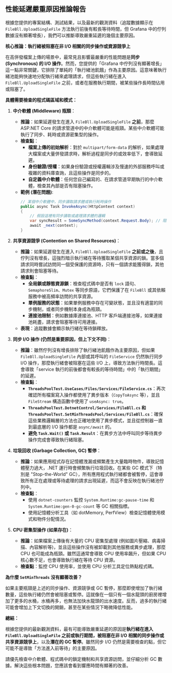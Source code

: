 ## 性能延遲嚴重原因推論報告

根據您提供的專案結構、測試結果，以及最新的觀測資料（追蹤數據顯示在 `FileBll.UploadSingleFile` 方法執行前後有較長等待時間，但 Grafana 中的佇列數據沒有顯著增長），我們可以推斷導致嚴重延遲的幾個主要原因。

**核心推論：執行緒被阻塞在非 I/O 相關的同步操作或資源競爭上**

在高併發檔案上傳的場景中，最常見且影響最嚴重的性能問題是**同步 (Synchronous) 的 I/O 操作**。然而，您提供的「Grafana 中佇列沒有顯著增長」這一點非常關鍵，它排除了單純的「執行緒池飢餓」作為主要原因。這意味著執行緒池能夠快速地分配執行緒來處理請求，但這些執行緒在進入 `FileBll.UploadSingleFile` 之前，或者在服務執行期間，被某些操作長時間佔用或阻塞了。

**具體需要檢查的程式碼區域和模式：**

1.  **中介軟體 (Middleware) 瓶頸**：
    *   **推論**：如果延遲發生在進入 `FileBll.UploadSingleFile` **之前**，那麼 ASP.NET Core 的請求管道中的中介軟體可能是瓶頸。某些中介軟體可能執行了同步、耗時或資源密集型的操作。
    *   **檢查點**：
        *   **檔案上傳的初始解析**：對於 `multipart/form-data` 的解析，如果處理大檔案或大量併發請求時，解析過程是同步的或效率低下，會導致延遲。
        *   **身份驗證/授權**：如果身份驗證或授權邏輯涉及慢速的外部服務呼叫或複雜的資料庫查詢，且這些操作是同步的。
        *   **自定義中介軟體**：任何您自己編寫的、在請求管道早期執行的中介軟體，檢查其內部是否有阻塞操作。
    *   **範例 (潛在問題)**:
        ```csharp
        // 某個中介軟體中，同步讀取請求體或執行耗時操作
        public async Task InvokeAsync(HttpContext context)
        {
            // 假設這裡有同步讀取或處理請求體的邏輯
            var syncResult = SomeSyncMethod(context.Request.Body); // 阻塞
            await _next(context);
        }
        ```

2.  **共享資源競爭 (Contention on Shared Resources)**：
    *   **推論**：如果延遲發生在進入 `FileBll.UploadSingleFile` **之前或之後**，且佇列沒有增長，這強烈暗示執行緒在等待獲取某個共享資源的鎖。當多個請求同時嘗試訪問同一個受保護的資源時，只有一個請求能獲得鎖，其他請求則會阻塞等待。
    *   **檢查點**：
        *   **全局鎖或靜態資源鎖**：檢查程式碼中是否有 `lock` 語句、`SemaphoreSlim`、`Mutex` 等同步原語，它們保護了在 `FileBll` 或其依賴服務中被高頻率訪問的共享資源。
        *   **單例服務的狀態**：如果單例服務中存在可變狀態，並且沒有適當的同步機制，或者同步機制本身成為瓶頸。
        *   **連接池限制**：例如數據庫連接池、HTTP 客戶端連接池等，如果連接池耗盡，請求會阻塞等待可用連接。
    *   **表現**：追蹤數據會顯示執行緒在等待鎖釋放。

3.  **同步 I/O 操作 (仍然是重要原因，但上下文不同)**：
    *   **推論**：雖然佇列沒有增長排除了執行緒池飢餓作為主要原因，但如果 `FileBll.UploadSingleFile` 內部或其呼叫的 `FileService` 仍然執行同步 I/O 操作，那麼執行緒會被阻塞在這些 I/O 上，導致方法執行時間長。這會導致「service 執行的前後都會有較長的等待時間」中的「執行期間」的延遲。
    *   **檢查點**：
        *   **`ThreadsPoolTest.UseCases/Files/Services/FileService.cs`**：再次確認所有檔案寫入操作都使用了異步版本（`CopyToAsync` 等），並且 `FileStream` 構造函數中使用了 `useAsync: true`。
        *   **`ThreadsPoolTest.DotnetControl/Services/FileBll.cs` 和 `ThreadsPoolTest.SetMinThreadsPool/Services/FileBll.cs`**：確保這些業務邏輯層的方法也正確地使用了異步模式，並且從控制器一直到最底層的 I/O 操作都是 `async/await` 的。
        *   **避免 `Task.Wait()` 或 `Task.Result`**：在異步方法中呼叫同步等待異步操作完成會導致執行緒阻塞。

4.  **垃圾回收 (Garbage Collection, GC) 暫停**：
    *   **推論**：如果應用程式存在記憶體洩漏或頻繁產生大量臨時物件，導致記憶體壓力過大，.NET 運行時會頻繁執行垃圾回收。在某些 GC 模式下（特別是 "Stop-the-World" GC），所有應用程式執行緒都會被暫停，這會導致所有正在處理或等待處理的請求出現延遲，而這不會反映在執行緒池佇列中。
    *   **檢查點**：
        *   使用 `dotnet-counters` 監控 `System.Runtime:gc-pause-time` 和 `System.Runtime:gen-0-gc-count` 等 GC 相關指標。
        *   使用記憶體分析工具（如 dotMemory, PerfView）檢查記憶體使用模式和物件分配情況。

5.  **CPU 密集型操作 (如果存在)**：
    *   **推論**：如果檔案上傳後有大量的 CPU 密集型處理 (例如圖片壓縮、病毒掃描、內容解析等)，並且這些操作沒有被卸載到其他服務或異步處理，那麼 CPU 也可能成為瓶頸。雖然這通常會導致 CPU 使用率飆升，但如果 CPU 核心數不足，也會導致執行緒在等待 CPU 資源。
    *   **檢查點**：監控 CPU 使用率，並使用 CPU 分析工具定位熱點程式碼。

**為什麼 `SetMinThreads` 沒有顯著改善？**

如果主要瓶頸是上述的同步操作、資源競爭或 GC 暫停，那麼即使增加了執行緒數量，這些執行緒仍然會被阻塞或暫停。這就像在一個只有一個水龍頭的廚房裡增加了更多的水桶，水桶再多，也無法加快水龍頭的出水速度。反而，過多的執行緒可能會增加上下文切換的開銷，甚至在某些情況下略微降低性能。

**總結：**

根據您提供的最新觀測資料，最有可能導致嚴重延遲的原因是**執行緒在進入 `FileBll.UploadSingleFile` 之前或執行期間，被阻塞在非 I/O 相關的同步操作或共享資源競爭上**，以及**潛在的 GC 暫停**。雖然同步 I/O 仍然是需要檢查的點，但它可能不是導致「方法進入前等待」的主要原因。

請優先檢查中介軟體、程式碼中的鎖定機制和共享資源訪問，並仔細分析 GC 數據。解決這些根本問題，您應該會看到響應時間有顯著的改善。